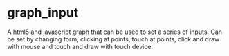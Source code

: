 graph_input
===========

A html5 and javascript graph that can be used to set a series of inputs. Can be set by changing form, clicking at points, touch at points, click and draw with mouse and touch and draw with touch device.
